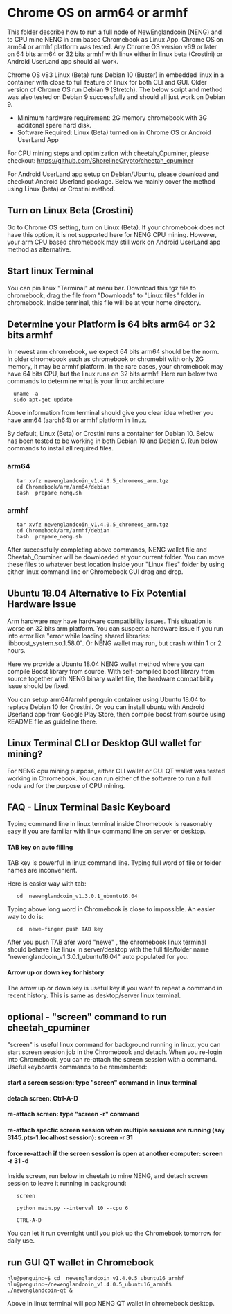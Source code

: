 # Chrome OS on arm64 or armhf

This folder describe how to run a full node of NewEnglandcoin (NENG) and to CPU mine NENG in arm based Chromebook as Linux App.  Chrome OS on arm64 or armhf platform was tested. Any Chrome OS version v69 or later on 64 bits arm64 or 32 bits armhf  with linux either in linux beta (Crostini) or Android UserLand app should all work. 

Chrome OS v83 Linux (Beta) runs Debian 10 (Buster) in embedded linux in a container with close to full feature of linux for both CLI and GUI. 
Older version of Chrome OS run Debian 9 (Stretch). The below script and method was also tested on Debian 9 successfully and should all just work on Debian 9.
   

- Minimum hardware requirement: 2G memory chromebook with 3G additonal spare hard disk. 
- Software Required: Linux (Beta) turned on in Chrome OS or Android UserLand App

For CPU mining steps and optimization with cheetah_Cpuminer, please checkout: 
https://github.com/ShorelineCrypto/cheetah_cpuminer

For Android UserLand app setup on Debian/Ubuntu, please download and checkout Android Userland package. Below we mainly cover the method using Linux (beta) or Crostini method. 

## Turn on Linux Beta (Crostini)
Go to Chrome OS setting, turn on Linux (Beta).  If your chromebook does not have this option, it is not supported here for NENG CPU mining. However, your arm CPU based chromebook may still work on Android UserLand app method as alternative. 

## Start linux Terminal

You can pin linux "Terminal" at menu bar. Download this tgz file to chromebook, drag the file from "Downloads" to "Linux files" folder in chromebook. 
Inside terminal, this file will be at your home directory.  

## Determine your Platform is 64 bits arm64 or 32 bits armhf

In newest arm chromebook, we expect 64 bits arm64 should be the norm. In older chromebook such as chromebook or chromebit with only 2G memory, it may be armhf platform. 
In the rare cases, your chromebook may have 64 bits CPU, but the linux runs on 32 bits armhf.  Here run below two commands to determine what is your linux architecture
```
  uname -a
  sudo apt-get update
```
Above information from terminal should give you clear idea whether you have arm64 (aarch64) or armhf platform in linux. 

By default, Linux (Beta) or Crostini runs a container for Debian 10. Below has been tested to be working in both Debian 10 and Debian 9.  Run below commands to install all required files. 

### arm64

```
   tar xvfz newenglandcoin_v1.4.0.5_chromeos_arm.tgz
   cd Chromebook/arm/arm64/debian
   bash  prepare_neng.sh
```
### armhf
```
   tar xvfz newenglandcoin_v1.4.0.5_chromeos_arm.tgz
   cd Chromebook/arm/armhf/debian
   bash  prepare_neng.sh
```

After successfully completing above commands, NENG wallet file and Cheetah_Cpuminer will be downloaded at your current folder. You can move these files to whatever best location inside your "Linux files" folder by using either linux command line or Chromebook GUI drag and drop. 

## Ubuntu 18.04 Alternative to Fix Potential Hardware Issue

Arm hardware may have hardware compatibility issues. This situation is worse on 32 bits arm platform. You can suspect a hardware issue if you run into error like "error while loading shared libraries: libboost_system.so.1.58.0".  Or NENG wallet may run, but crash within 1 or 2 hours.  

Here we provide a Ubuntu 18.04 NENG wallet method where you can compile Boost library from source. With self-compiled boost library from source together with NENG binary wallet file, the hardware compatibility issue should be fixed. 

You can setup arm64/armhf penguin container using Ubuntu 18.04 to replace Debian 10 for Crostini. Or you can install ubuntu with Android Userland app from Google Play Store, then compile boost from source using README file as guideline there. 

## Linux Terminal CLI or Desktop GUI wallet for mining? 

For NENG cpu mining purpose, either CLI wallet or GUI QT wallet was tested working in Chromebook.  You can run either of the software
to run a full node and for the purpose of CPU mining. 

## FAQ - Linux Terminal Basic Keyboard

Typing command line in linux terminal inside Chromebook is reasonably easy if you are familiar with linux command line on server or desktop. 

#### TAB key on auto filling
TAB key is powerful in linux command line.  Typing full word of file or folder names are inconvenient. 

Here is easier way with tab:
```
   cd  newenglandcoin_v1.3.0.1_ubuntu16.04

```
  Typing above long word in Chromebook is close to impossible. An easier way to do is:

```
   cd  newe-finger push TAB key
```
After you push TAB afer word "newe" , the chromebook linux terminal should behave like linux in server/desktop with the full file/folder name "newenglandcoin_v1.3.0.1_ubuntu16.04" auto populated for you. 

#### Arrow up or down key for history

The arrow up or down key is useful key if you want to repeat a command in recent history.  This is same as desktop/server linux terminal. 


## optional - "screen" command to run cheetah_cpuminer

"screen" is useful linux command for background running in linux, you can start screen session job in the Chromebook and detach. 
When you re-login into Chromebook, you can re-attach the screen session with a command.  Useful keyboards commands to be remembered:
####  start a screen session: type "screen" command in linux terminal
####  detach screen: Ctrl-A-D
####  re-attach screen: type "screen -r" command
####  re-attach specfic screen session when multiple sessions are running (say 3145.pts-1.localhost session):  screen -r 31
#### force re-attach if the screen session is open at another computer: screen -r 31 -d

  Inside screen, run below in cheetah to mine NENG, and detach screen session to leave it running in background:
```
   screen

   python main.py --interval 10 --cpu 6

   CTRL-A-D

```

You can let it run overnight until you pick up the Chromebook tomorrow for daily use. 



## run GUI QT wallet in Chromebook

 ```
 hlu@penguin:~$ cd  newenglandcoin_v1.4.0.5_ubuntu16_armhf
 hlu@penguin:~/newenglandcoin_v1.4.0.5_ubuntu16_armhf$ ./newenglandcoin-qt &
```

Above in linux terminal will pop NENG QT wallet in chromebook desktop.



